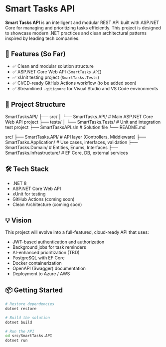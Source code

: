 # Smart Tasks API

**Smart Tasks API** is an intelligent and modular REST API built with ASP.NET Core for managing and prioritizing tasks efficiently. This project is designed to showcase modern .NET practices and clean architectural patterns inspired by leading tech companies.

## 🚀 Features (So Far)

- ✅ Clean and modular solution structure
- ✅ ASP.NET Core Web API (`SmartTasks.API`)
- ✅ xUnit testing project (`SmartTasks.Tests`)
- ✅ CI/CD-ready GitHub Actions workflow (to be added soon)
- ✅ Streamlined `.gitignore` for Visual Studio and VS Code environments

## 📁 Project Structure

SmartTasksAPI/
├── src/
│ └── SmartTasks.API/ # Main ASP.NET Core Web API project
├── tests/
│ └── SmartTasks.Tests/ # Unit and integration test project
├── SmartTasksAPI.sln # Solution file └── README.md

src/
├── SmartTasks.API/ # API layer (Controllers, Middleware)
├── SmartTasks.Application/ # Use cases, interfaces, validation
├── SmartTasks.Domain/ # Entities, Enums, Interfaces
├── SmartTasks.Infrastructure/ # EF Core, DB, external services

## 🛠️ Tech Stack

- .NET 8
- ASP.NET Core Web API
- xUnit for testing
- GitHub Actions (coming soon)
- Clean Architecture (coming soon)

## 💡 Vision

This project will evolve into a full-featured, cloud-ready API that uses:

- JWT-based authentication and authorization
- Background jobs for task reminders
- AI-enhanced prioritization (TBD)
- PostgreSQL with EF Core
- Docker containerization
- OpenAPI (Swagger) documentation
- Deployment to Azure / AWS

## 📦 Getting Started

```bash
# Restore dependencies
dotnet restore

# Build the solution
dotnet build

# Run the API
cd src/SmartTasks.API
dotnet run
```
